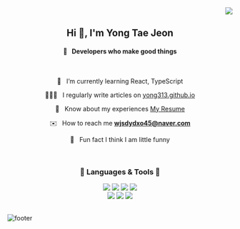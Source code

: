 <div align="right">
    <a href="https://hits.seeyoufarm.com"><img src="https://hits.seeyoufarm.com/api/count/incr/badge.svg?url=https%3A%2F%2Fgithub.com%2Fyong313%2Fhit-counter&count_bg=%23208DEF&title_bg=%23CCCCCC&icon=&icon_color=%23E7E7E7&title=hits&edge_flat=false"/></a>
</div>

<h2 align="center">Hi 👋, I'm Yong Tae Jeon</h1>
<h4 align="center">🎉 &nbsp; Developers who make good things</h3>
<br />
<div align="center">
    
  🌱 &nbsp; I’m currently learning React, TypeScript
  
  🧑🏻‍💻 &nbsp;  I regularly write articles on [yong313.github.io](yong313.github.io)
  
  📄 &nbsp; Know about my experiences [My Resume](https://injelmi.notion.site/593566a2517742fcbcda36191f9ad36c)
  
  ✉️ &nbsp;  How to reach me **wjsdydxo45@naver.com**
  
  🥸 &nbsp; Fun fact I think I am little funny
  
</div>
<br />
<div align="center">  
  <h3>🔨 Languages & Tools 🔧</h3>
  <a href="#"><img src="https://img.shields.io/badge/React-61dafb?style=flat-square&logo=React&logoColor=white"/></a> 
  <a href="#"><img src="https://img.shields.io/badge/HTML5-e34f26?style=flat-square&logo=HTML5&logoColor=white"/></a>
  <a href="#"><img src="https://img.shields.io/badge/CSS3-1572B6?style=flat-square&logo=CSS3&logoColor=white"/></a> 
  <a href="#"><img src="https://img.shields.io/badge/JavaScript-F7DF1E?style=flat-square&logo=JavaScript&logoColor=white"/></a>
  <br/>
  <a href="#"><img src="https://img.shields.io/badge/Photoshop-31A8FF?style=flat-square&logo=AdobePhotoshop&logoColor=white"/></a>
  <a href="#"><img src="https://img.shields.io/badge/Illustrator-FF9A00?style=flat-square&logo=AdobeIllustrator&logoColor=white"/></a>
  <a href="#"><img src="https://img.shields.io/badge/Figma-F24E1E?style=flat-square&logo=Figma&logoColor=white"/></a>
</div>

<br />
<!-- <div align="left">
  <img src="https://github-readme-stats.vercel.app/api?username=yong313&show_icons=true&count_private=true&hide_border=true" align="center" style="width: 35%" />
  <img src="https://github-readme-stats.vercel.app/api/top-langs/?username=ssinking91&hide_border=true&layout=compact" align="center" style="width: 35%" />
</div> 
<br/> -->

![footer](https://capsule-render.vercel.app/api?type=waving&color=gradient&height=100&section=footer)
